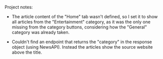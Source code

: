 Project notes:

- The article content of the "Home" tab wasn't defined, so I set it to show all articles from the "Entertainment" category, as it was the only one missing from the category buttons, considering how the "General" category was already taken.

- Couldn't find an endpoint that returns the "category" in the response object (using NewsAPI). Instead the articles show the source website above the title.
